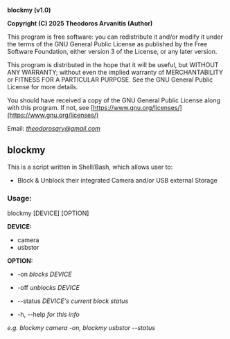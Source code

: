 **blockmy (v1.0)**

**Copyright (C) 2025 Theodoros Arvanitis (Author)**

This program is free software: you can redistribute it and/or modify
it under the terms of the GNU General Public License as published by
the Free Software Foundation, either version 3 of the License, or
any later version.

This program is distributed in the hope that it will be useful,
but WITHOUT ANY WARRANTY; without even the implied warranty of
MERCHANTABILITY or FITNESS FOR A PARTICULAR PURPOSE.  See the
GNU General Public License for more details.

You should have received a copy of the GNU General Public License
along with this program.  If not, see [https://www.gnu.org/licenses/](https://www.gnu.org/licenses/)

Email: *theodorosarv@gmail.com*

## blockmy

This is a script written in Shell/Bash, which allows user to:

* Block & Unblock their integrated Camera and/or USB external Storage

### Usage:

blockmy [DEVICE] [OPTION]

**DEVICE:**
 
* camera
* usbstor

**OPTION:**
 
*  -on	    *blocks DEVICE*
 
*  -off	    *unblocks DEVICE*
 
*  --status	   *DEVICE's current block status*
 
*  -h, --help	   *for this info*

*e.g.  blockmy camera -on,  blockmy usbstor --status*
